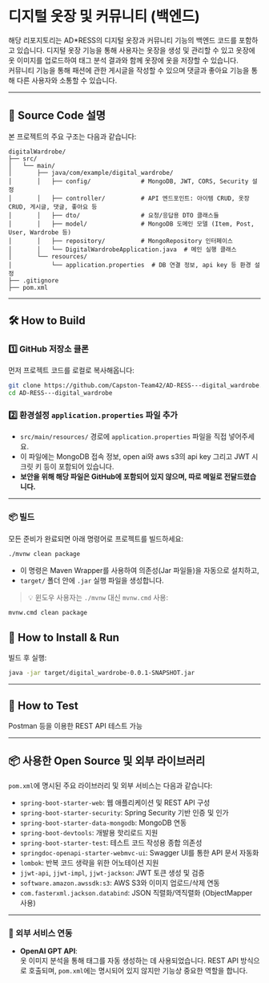 # 디지털 옷장 및 커뮤니티 (백엔드)

해당 리포지토리는 AD*RESS의 디지털 옷장과 커뮤니티 기능의 백엔드 코드를 포함하고 있습니다.
디지털 옷장 기능을 통해 사용자는 옷장을 생성 및 관리할 수 있고 옷장에 옷 이미지를 업로드하여 태그 분석 결과와 함께 옷장에 옷을 저장할 수 있습니다. <br> 커뮤니티 기능을 통해 패션에 관한 게시글을 작성할 수 있으며 댓글과 좋아요 기능을 통해 다른 사용자와 소통할 수 있습니다.

---

## 📁 Source Code 설명

본 프로젝트의 주요 구조는 다음과 같습니다:

```
digitalWardrobe/
├── src/
│   └── main/
│       ├── java/com/example/digital_wardrobe/
│       │   ├── config/              # MongoDB, JWT, CORS, Security 설정
│       │   ├── controller/          # API 엔드포인트: 아이템 CRUD, 옷장CRUD, 게시글, 댓글, 좋아요 등
│       │   ├── dto/                 # 요청/응답용 DTO 클래스들
│       │   ├── model/               # MongoDB 도메인 모델 (Item, Post, User, Wardrobe 등)
│       │   ├── repository/          # MongoRepository 인터페이스
│       │   └── DigitalWardrobeApplication.java  # 메인 실행 클래스
│       └── resources/
│           └── application.properties  # DB 연결 정보, api key 등 환경 설정
├── .gitignore
├── pom.xml

```

---

## 🛠️ How to Build

### 1️⃣ GitHub 저장소 클론

먼저 프로젝트 코드를 로컬로 복사해옵니다:

```bash
git clone https://github.com/Capston-Team42/AD-RESS---digital_wardrobe.git
cd AD-RESS---digital_wardrobe
```

### 2️⃣ 환경설정 `application.properties` 파일 추가

- `src/main/resources/` 경로에 `application.properties` 파일을 직접 넣어주세요.
- 이 파일에는 MongoDB 접속 정보, open ai와 aws s3의 api key 그리고 JWT 시크릿 키 등이 포함되어 있습니다.
- **보안을 위해 해당 파일은 GitHub에 포함되어 있지 않으며, 따로 메일로 전달드렸습니다.**

---

### 📦 빌드

모든 준비가 완료되면 아래 명령어로 프로젝트를 빌드하세요:

```bash
./mvnw clean package
```

- 이 명령은 Maven Wrapper를 사용하여 의존성(Jar 파일들)을 자동으로 설치하고,
- `target/` 폴더 안에 `.jar` 실행 파일을 생성합니다.

> 💡 윈도우 사용자는 `./mvnw` 대신 `mvnw.cmd` 사용:

```bash
mvnw.cmd clean package
```


## 🚀 How to Install & Run

빌드 후 실행:

```bash
java -jar target/digital_wardrobe-0.0.1-SNAPSHOT.jar
```

---

## 🧪 How to Test

 Postman 등을 이용한 REST API 테스트 가능


---

## 📦 사용한 Open Source 및 외부 라이브러리

`pom.xml`에 명시된 주요 라이브러리 및 외부 서비스는 다음과 같습니다:

- `spring-boot-starter-web`: 웹 애플리케이션 및 REST API 구성
- `spring-boot-starter-security`: Spring Security 기반 인증 및 인가
- `spring-boot-starter-data-mongodb`: MongoDB 연동
- `spring-boot-devtools`: 개발용 핫리로드 지원
- `spring-boot-starter-test`: 테스트 코드 작성용 종합 의존성
- `springdoc-openapi-starter-webmvc-ui`: Swagger UI를 통한 API 문서 자동화
- `lombok`: 반복 코드 생략을 위한 어노테이션 지원
- `jjwt-api`, `jjwt-impl`, `jjwt-jackson`: JWT 토큰 생성 및 검증
- `software.amazon.awssdk:s3`: AWS S3와 이미지 업로드/삭제 연동
- `com.fasterxml.jackson.databind`: JSON 직렬화/역직렬화 (ObjectMapper 사용)

---

### 🔗 외부 서비스 연동

- **OpenAI GPT API**:  
  옷 이미지 분석을 통해 태그를 자동 생성하는 데 사용되었습니다. REST API 방식으로 호출되며, `pom.xml`에는 명시되어 있지 않지만 기능상 중요한 역할을 합니다.

